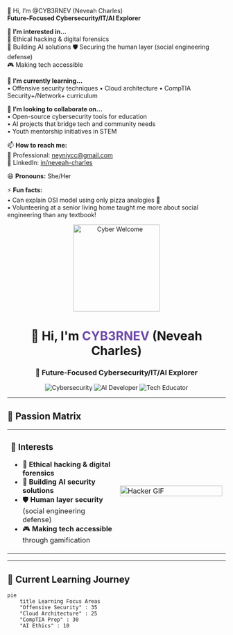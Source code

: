 👋 Hi, I’m @CYB3RNEV (Neveah Charles)  
**Future-Focused Cybersecurity/IT/AI Explorer**  

👀 **I’m interested in...**  
🔐 Ethical hacking & digital forensics  
🤖 Building AI solutions 
🛡️ Securing the human layer (social engineering defense)  
🎮 Making tech accessible  

🌱 **I’m currently learning...**  
• Offensive security techniques 
• Cloud architecture 
• CompTIA Security+/Network+ curriculum  

💞️ **I’m looking to collaborate on...**  
• Open-source cybersecurity tools for education  
• AI projects that bridge tech and community needs  
• Youth mentorship initiatives in STEM  

📫 **How to reach me:**  
📧 Professional: neyniycc@gmail.com  
💼 LinkedIn: [in/neveah-charles](https://www.linkedin.com/in/neveah-charles/)  

😄 **Pronouns:** She/Her  

⚡ **Fun facts:**    
• Can explain OSI model using only pizza analogies 🍕  
• Volunteering at a senior living home taught me more about social engineering than any textbook! 

<div align="center">
  <img src="https://media.giphy.com/media/v1.Y2lkPTc5MGI3NjExcWJxY2VqZ2NtY3B2dGZ2Y2x4Z2V6Y2JtYzZzNGF5bmRqYzB6eGZ1biZlcD12MV9pbnRlcm5hbF9naWZfYnlfaWQmY3Q9cw/qgQUggAC3Pfv687qPC/giphy.gif" width="200" alt="Cyber Welcome"/>
  <h1>👋 Hi, I'm <span style="color: #6e48aa">CYB3RNEV</span> (Neveah Charles)</h1>
  <h3>🔭 Future-Focused Cybersecurity/IT/AI Explorer</h3>
  
  ![Cybersecurity](https://img.shields.io/badge/-CYBERSECURITY-2e2e2e?style=flat&logo=lock)
  ![AI Developer](https://img.shields.io/badge/AI_DEVELOPER-FF6B00?style=flat&logo=ai)
  ![Tech Educator](https://img.shields.io/badge/TECH_EDUCATOR-00C4CC?style=flat&logo=book)
</div>

---

## 🚀 **Passion Matrix**

<table>
  <tr>
    <td width="50%">
      <h3>👀 Interests</h3>
      <ul>
        <li>🔐 <b>Ethical hacking & digital forensics</b></li>
        <li>🤖 <b>Building AI security solutions</b></li>
        <li>🛡️ <b>Human layer security</b> (social engineering defense)</li>
        <li>🎮 <b>Making tech accessible</b> through gamification</li>
      </ul>
    </td>
    <td width="50%">
      <img src="https://media.giphy.com/media/3oKIPEqDGUULpEU0aQ/giphy.gif" width="100%" alt="Hacker GIF"/>
    </td>
  </tr>
</table>

---

## 🌱 **Current Learning Journey**

```mermaid
pie
    title Learning Focus Areas
    "Offensive Security" : 35
    "Cloud Architecture" : 25
    "CompTIA Prep" : 30
    "AI Ethics" : 10

